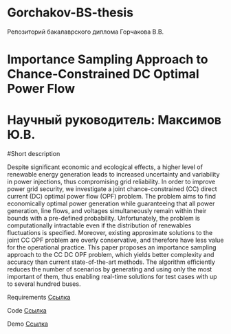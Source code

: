# Gorchakov-BS-thesis
Репозиторий бакалаврского диплома Горчакова В.В.
# Importance Sampling Approach to Chance-Constrained DC Optimal Power Flow

# Научный руководитель: Максимов Ю.В.

#Short description

Despite significant economic and ecological effects, a higher level of renewable energy generation leads to increased uncertainty and variability in power injections, thus compromising grid reliability. In order to improve power grid security, we investigate a joint chance-constrained (CC) direct current (DC) optimal power flow (OPF) problem. The problem aims to find economically optimal power generation while guaranteeing that all power generation, line flows, and voltages simultaneously remain within their bounds with a pre-defined probability. Unfortunately, the problem is computationally intractable even if the distribution of renewables fluctuations is specified. Moreover, existing approximate solutions to the joint CC OPF problem are overly conservative, and therefore have less value for the operational practice. This paper proposes an importance sampling approach to the CC DC OPF problem, which yields better complexity and accuracy than current state-of-the-art methods. The algorithm efficiently reduces the number of scenarios by generating and using only the most important of them, thus enabling real-time solutions for test cases with up to several hundred buses.

Requirements
[Ссылка](https://github.com/Intelligent-Systems-Phystech/Gorchakov-BS-thesis/blob/master/code/requirements.txt)

Code
[Ссылка](https://github.com/Intelligent-Systems-Phystech/Gorchakov-BS-thesis/blob/master/code/constr_formulations.py)

Demo
[Ссылка](https://github.com/Intelligent-Systems-Phystech/Gorchakov-BS-thesis/blob/master/code/plots_for_paper.ipynb)

